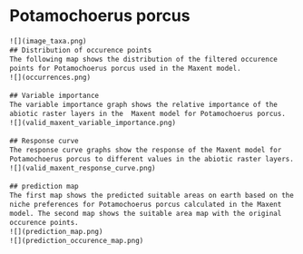 # Potamochoerus porcus 
    ![](image_taxa.png) 
    ## Distribution of occurence points 
    The following map shows the distribution of the filtered occurence points for Potamochoerus porcus used in the Maxent model. 
    ![](occurrences.png)
    
    ## Variable importance 
    The variable importance graph shows the relative importance of the abiotic raster layers in the  Maxent model for Potamochoerus porcus. 
    ![](valid_maxent_variable_importance.png)
    
    ## Response curve 
    The response curve graphs show the response of the Maxent model for Potamochoerus porcus to different values in the abiotic raster layers. 
    ![](valid_maxent_response_curve.png)
    
    ## prediction map 
    The first map shows the predicted suitable areas on earth based on the niche preferences for Potamochoerus porcus calculated in the Maxent model. The second map shows the suitable area map with the original occurence points. 
    ![](prediction_map.png)
    ![](prediction_occurence_map.png)
    
